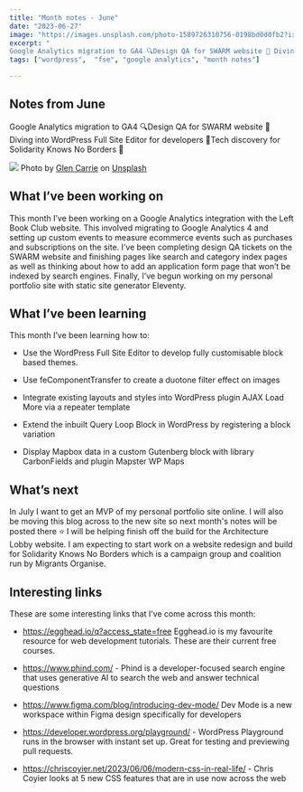 ```yaml
---
title: "Month notes - June"
date: "2023-06-27"
image: "https://images.unsplash.com/photo-1589726310756-0198bd0d0fb2?ixlib=rb-4.0.3&ixid=M3wxMjA3fDB8MHxwaG90by1wYWdlfHx8fGVufDB8fHx8fA%3D%3D&auto=format&fit=crop&w=1770&q=80"
excerpt: "
Google Analytics migration to GA4 🔍Design QA for SWARM website 💅 Diving into WordPress Full Site Editor for developers 🤿Tech discovery for Solidarity Knows No Borders 🧭"
tags: ["wordpress",  "fse", "google analytics", "month notes"]

---
```


<article>

<h1> Notes from June </h1>

Google Analytics migration to GA4 🔍Design QA for SWARM website 💅 Diving into WordPress Full Site Editor for developers 🤿Tech discovery for Solidarity Knows No Borders 🧭

![](https://images.unsplash.com/photo-1589726310756-0198bd0d0fb2?ixlib=rb-4.0.3&ixid=M3wxMjA3fDB8MHxwaG90by1wYWdlfHx8fGVufDB8fHx8fA%3D%3D&auto=format&fit=crop&w=1770&q=80)
Photo by <a href="https://unsplash.com/@glencarrie?utm_source=unsplash&utm_medium=referral&utm_content=creditCopyText">Glen Carrie</a> on <a href="https://unsplash.com/photos/k06emqjiB7M?utm_source=unsplash&utm_medium=referral&utm_content=creditCopyText">Unsplash</a>

<h2> What I’ve been working on </h2>

This month I’ve been working on a Google Analytics integration with the Left Book Club website. This involved migrating to Google Analytics 4 and setting up custom events to measure ecommerce events such as purchases and subscriptions on the site. I’ve been completing design QA tickets on the SWARM website and finishing pages like search and category index pages as well as thinking about how to add an application form page that won’t be indexed by search engines. Finally, I’ve begun working on my personal portfolio site with static site generator Eleventy.

<h2> What I’ve been learning </h2>

This month I’ve been learning how to:

- Use the WordPress Full Site Editor to develop fully customisable block based themes.

- Use feComponentTransfer to create a duotone filter effect on images

- Integrate existing layouts and styles into WordPress plugin AJAX Load More via a repeater template

- Extend the inbuilt Query Loop Block in WordPress by registering a block variation

- Display Mapbox data in a custom Gutenberg block with library CarbonFields and plugin Mapster WP Maps

<h2> What’s next </h2>

In July I want to get an MVP of my personal portfolio site online. I will also be moving this blog across to the new site so next month's notes will be posted there ⭐ I will be helping finish off the build for the Architecture Lobby website. I am expecting to start work on a website redesign and build for Solidarity Knows No Borders which is a campaign group and coalition run by Migrants Organise.

<h2> Interesting links </h2>

These are some interesting links that I’ve come across this month:

- https://egghead.io/q?access_state=free Egghead.io is my favourite resource for web development tutorials. These are their current free courses.

- https://www.phind.com/ - Phind is a developer-focused search engine that uses generative AI to search the web and answer technical questions

- https://www.figma.com/blog/introducing-dev-mode/ Dev Mode is a new workspace within Figma design specifically for developers

- https://developer.wordpress.org/playground/ - WordPress Playground runs in the browser with instant set up. Great for testing and previewing pull requests.

- https://chriscoyier.net/2023/06/06/modern-css-in-real-life/ - Chris Coyier looks at 5 new CSS features that are in use now across the web

</article>
